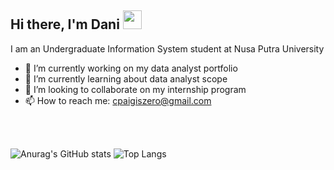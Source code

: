 ## Hi there, I'm Dani <img src="https://github.com/TheDudeThatCode/TheDudeThatCode/blob/master/Assets/Mario_Hello_Big.gif" width="30"/>

I am an Undergraduate Information System student at Nusa Putra University

- 🔭 I’m currently working on my data analyst portfolio
- 🌱 I’m currently learning about data analyst scope 
- 👯 I’m looking to collaborate on my internship program
- 📫 How to reach me: cpaigiszero@gmail.com

<br/>
<br/>

![Anurag's GitHub stats](https://github-readme-stats.vercel.app/api?username=SweetzDreamz&show_icons=true&theme=tokyonight)
![Top Langs](https://github-readme-stats.vercel.app/api/top-langs/?username=SweetzDreamz&layout=compact&theme=tokyonight)
<br/>
<!--
**SweetzDreamz/SweetzDreamz** is a ✨ _special_ ✨ repository because its `README.md` (this file) appears on your GitHub profile.

Here are some ideas to get you started:

- 🔭 I’m currently working on ...
- 🌱 I’m currently learning ...
- 👯 I’m looking to collaborate on ...
- 🤔 I’m looking for help with ...
- 💬 Ask me about ...
- 📫 How to reach me: ...
- 😄 Pronouns: ...
- ⚡ Fun fact: ...
-->
